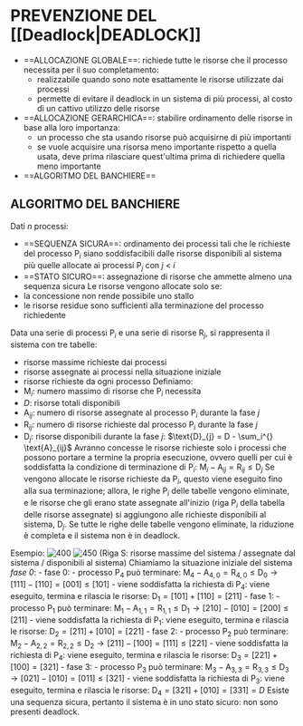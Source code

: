# PREVENZIONE DEL [[Deadlock|DEADLOCK]]
- ==ALLOCAZIONE GLOBALE==: richiede tutte le risorse che il processo necessita per il suo completamento:
	- realizzabile quando sono note esattamente le risorse utilizzate dai processi
	- permette di evitare il deadlock in un sistema di più processi, al costo di un cattivo utilizzo delle risorse
- ==ALLOCAZIONE GERARCHICA==: stabilire ordinamento delle risorse in base alla loro importanza:
	- un processo che sta usando risorse può acquisirne di più importanti
	- se vuole acquisire una risorsa meno importante rispetto a quella usata, deve prima rilasciare quest'ultima prima di richiedere quella meno importante
- ==ALGORITMO DEL BANCHIERE==

## ALGORITMO DEL BANCHIERE
Dati _n_ processi:
- ==SEQUENZA SICURA==: ordinamento dei processi tali che le richieste del processo $\text{P}_{i}$ siano soddisfacibili dalle risorse disponibili al sistema più quelle allocate ai processi $\text{P}_{j}$ con _j_ < _i_
- ==STATO SICURO==: assegnazione di risorse che ammette almeno una sequenza sicura
Le risorse vengono allocate solo se:
- la concessione non rende possibile uno stallo
- le risorse residue sono sufficienti alla terminazione del processo richiedente

Data una serie di processi $\text{P}_{i}$ e una serie di risorse $\text{R}_{j}$, si rappresenta il sistema con tre tabelle:
- risorse massime richieste dai processi
- risorse assegnate ai processi nella situazione iniziale
- risorse richieste da ogni processo
Definiamo:
- $\text{M}_{i}$: numero massimo di risorse che $\text{P}_{i}$ necessita
- $D$: risorse totali disponibili
- $\text{A}_{ij}$: numero di risorse assegnate al processo $\text{P}_{i}$ durante la fase $j$
- $\text{R}_{ij}$: numero di risorse richieste dal processo $\text{P}_{i}$ durante la fase $j$
- $\text{D}_{j}$: risorse disponibili durante la fase $j$: $\text{D}_{j} = D - \sum_i^{} \text{A}_{ij}$
Avranno concesse le risorse richieste solo i processi che possono portare a termine la propria esecuzione, ovvero quelli per cui è soddisfatta la condizione di terminazione di $\text{P}_{i}$: $\text{M}_{i} - \text{A}_{ij} = \text{R}_{ij} \le \text{D}_{j}$
Se vengono allocate le risorse richieste da $\text{P}_{i}$, questo viene eseguito fino alla sua terminazione; allora, le righe $\text{P}_{i}$ delle tabelle vengono eliminate, e le risorse che gli erano state assegnate all'inizio (riga $\text{P}_{i}$ della tabella delle risorse assegnate) si aggiungono alle richieste disponibili al sistema, $\text{D}_{j}$.
Se tutte le righe delle tabelle vengono eliminate, la riduzione è completa e il sistema non è in deadlock.

Esempio:
	![400](banchiere.png)
	![450](banchiere2.png)
	(Riga S: risorse massime del sistema / assegnate dal sistema / disponibili al sistema)
	Chiamiamo la situazione iniziale del sistema _fase 0_:
	- fase 0:
		- processo $\text{P}_{4}$ può terminare: $\text{M}_{4} - \text{A}_{4,0} = \text{R}_{4,0} \le \text{D}_{0} \rightarrow [1 1 1] - [1 1 0] = [0 0 1] \le [1 0 1]$
		- viene soddisfatta la richiesta di $\text{P}_{4}$: viene eseguito, termina e rilascia le risorse: $\text{D}_{1} = [1 0 1] + [1 1 0] = [2 1 1]$
	- fase 1:
		- processo $\text{P}_{1}$ può terminare: $\text{M}_{1} - \text{A}_{1,1} = \text{R}_{1,1} \le \text{D}_{1} \rightarrow [2 1 0] - [0 1 0] = [2 0 0] \le [2 1 1]$
		- viene soddisfatta la richiesta di $\text{P}_{1}$: viene eseguito, termina e rilascia le risorse: $\text{D}_{2} = [2 1 1] + [0 1 0] = [2 2 1]$
	- fase 2:
		- processo $\text{P}_{2}$ può terminare: $\text{M}_{2} - \text{A}_{2,2} = \text{R}_{2,2} \le \text{D}_{2} \rightarrow [2 1 1] - [1 0 0] = [1 1 1] \le [2 2 1]$
		- viene soddisfatta la richiesta di $\text{P}_{4}$: viene eseguito, termina e rilascia le risorse: $\text{D}_{3} = [2 2 1] + [1 0 0] = [3 2 1]$
	- fase 3:
		- processo $\text{P}_{3}$ può terminare: $\text{M}_{3} - \text{A}_{3,3} = \text{R}_{3,3} \le \text{D}_{3} \rightarrow [0 2 1] - [0 1 0] = [0 1 1] \le [3 2 1]$
		- viene soddisfatta la richiesta di $\text{P}_{3}$: viene eseguito, termina e rilascia le risorse: $\text{D}_{4} = [3 2 1] + [0 1 0] = [3 3 1] = D$
	Esiste una sequenza sicura, pertanto il sistema è in uno stato sicuro: non sono presenti deadlock.

